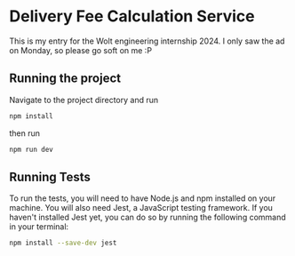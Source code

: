 # Delivery Fee Calculation Service

This is my entry for the Wolt engineering internship 2024. I only saw the ad on Monday, so please go soft on me :P

## Running the project

Navigate to the project directory and run

```bash
npm install
```

then run

```bash
npm run dev
```

## Running Tests

To run the tests, you will need to have Node.js and npm installed on your machine. You will also need Jest, a JavaScript testing framework. If you haven't installed Jest yet, you can do so by running the following command in your terminal:

```bash
npm install --save-dev jest
```
